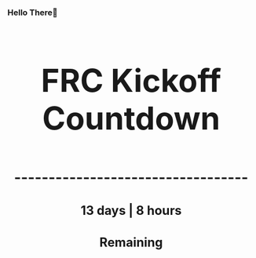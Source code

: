 ### Hello There👋

<!---START-TIMER--->
<h3 align='center' style='font-size: 64px;'>FRC Kickoff Countdown</h3>
<h3 align='center' style='font-size: 30px;'>----------------------------------</h3>
<h3 align='center' style='font-size: 25px;'>13 days | 8 hours</h3>
<h3 align='center' style='font-size: 25px;'>Remaining</h3>
<!---END-TIMER--->
